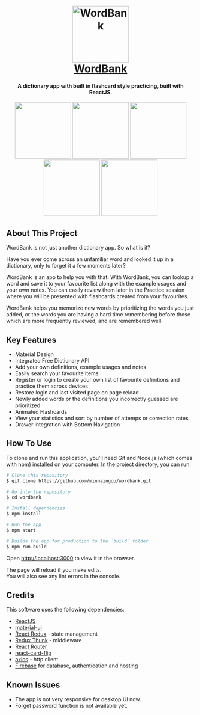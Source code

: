
<h1 align="center">
  <br>
  <a href="https://learnwordslikeaparrot.web.app/">
    <img src="https://learnwordslikeaparrot.web.app/parrot-3-transparent.png" alt="WordBank" width="150">
    <br>
    WordBank
  </a>
  <br>
</h1>

<h4 align="center">A dictionary app with built in flashcard style practicing, built with ReactJS.</h4>

<p align="center">
  <img src="https://i.imgur.com/ag6yDc8.jpg" width="150">
  <img src="https://i.imgur.com/QaQDTQK.jpg" width="150">
  <img src="https://i.imgur.com/Gpw3xof.jpg" width="150">
  <img src="https://i.imgur.com/TQDs0kE.jpg" width="150">
  <img src="https://i.imgur.com/MuYAjqG.jpg" width="150">
</p>

## About This Project

WordBank is not just another dictionary app. So what is it?

Have you ever come across an unfamiliar word and looked it up in a dictionary, only to forget it a few moments later?

WordBank is an app to help you with that. With WordBank, you can lookup a word and save it to your favourite list along with the example usages and your own notes.
You can easily review them later in the Practice session where you will be presented with flashcards created from your favourites.

WordBank helps you memorize new words by prioritizing the words you just added, or the words you are having a hard time remembering before those which are more frequently reviewed, and are remembered well.

## Key Features

* Material Design
* Integrated Free Dictionary API
* Add your own definitions, example usages and notes
* Easily search your favourite items
* Register or login to create your own list of favourite definitions and practice them across devices
* Restore login and last visited page on page reload
* Newly added words or the definitions you incorrectly guessed are prioritized
* Animated Flashcards
* View your statistics and sort by number of attemps or correction rates 
* Drawer integration with Bottom Navigation

## How To Use

To clone and run this application, you'll need Git and Node.js (which comes with npm) installed on your computer. In the project directory, you can run:

```bash
# Clone this repository
$ git clone https://github.com/minnaingou/wordbank.git

# Go into the repository
$ cd wordbank

# Install dependencies
$ npm install

# Run the app
$ npm start

# Builds the app for production to the `build` folder
$ npm run build
```

Open [http://localhost:3000](http://localhost:3000) to view it in the browser.

The page will reload if you make edits.\
You will also see any lint errors in the console.

## Credits

This software uses the following dependencies:

- [ReactJS](https://reactjs.org/)
- [material-ui](https://mui.com/)
- [React Redux](https://react-redux.js.org/) - state management
- [Redux Thunk](https://github.com/reduxjs/redux-thunk) - middleware
- [React Router](https://reactrouter.com/)
- [react-card-flip](https://www.npmjs.com/package/react-card-flip)
- [axios](https://www.npmjs.com/package/axios) - http client
- [Firebase](https://firebase.google.com/) for database, authentication and hosting

## Known Issues

* The app is not very responsive for desktop UI now.
* Forget password function is not available yet.
